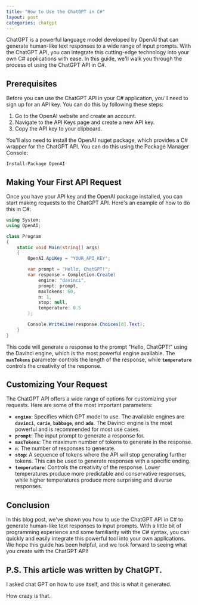 ```yaml
---
title: "How to Use the ChatGPT in C#"
layout: post
categories: chatgpt
---
```

ChatGPT is a powerful language model developed by OpenAI that can generate human-like text responses to a wide range of input prompts. With the ChatGPT API, you can integrate this cutting-edge technology into your own C# applications with ease. In this guide, we'll walk you through the process of using the ChatGPT API in C#.

## Prerequisites

Before you can use the ChatGPT API in your C# application, you'll need to sign up for an API key. You can do this by following these steps:

1. Go to the OpenAI website and create an account.
2. Navigate to the API Keys page and create a new API key.
3. Copy the API key to your clipboard.

You'll also need to install the OpenAI nuget package, which provides a C# wrapper for the ChatGPT API. You can do this using the Package Manager Console:

```
Install-Package OpenAI
```


## Making Your First API Request

Once you have your API key and the OpenAI package installed, you can start making requests to the ChatGPT API. Here's an example of how to do this in C#:

```csharp
using System;
using OpenAI;

class Program
{
    static void Main(string[] args)
    {
        OpenAI.ApiKey = "YOUR_API_KEY";

        var prompt = "Hello, ChatGPT!";
        var response = Completion.Create(
            engine: "davinci",
            prompt: prompt,
            maxTokens: 60,
            n: 1,
            stop: null,
            temperature: 0.5
        );

        Console.WriteLine(response.Choices[0].Text);
    }
}
```

This code will generate a response to the prompt "Hello, ChatGPT!" using the Davinci engine, which is the most powerful engine available. The **`maxTokens`** parameter controls the length of the response, while **`temperature`** controls the creativity of the response.

## Customizing Your Request

The ChatGPT API offers a wide range of options for customizing your requests. Here are some of the most important parameters:

- **`engine`**: Specifies which GPT model to use. The available engines are **`davinci`**, **`curie`**, **`babbage`**, and **`ada`**. The Davinci engine is the most powerful and is recommended for most use cases.
- **`prompt`**: The input prompt to generate a response for.
- **`maxTokens`**: The maximum number of tokens to generate in the response.
- **`n`**: The number of responses to generate.
- **`stop`**: A sequence of tokens where the API will stop generating further tokens. This can be used to generate responses with a specific ending.
- **`temperature`**: Controls the creativity of the response. Lower temperatures produce more predictable and conservative responses, while higher temperatures produce more surprising and diverse responses.

## Conclusion

In this blog post, we've shown you how to use the ChatGPT API in C# to generate human-like text responses to input prompts. With a little bit of programming experience and some familiarity with the C# syntax, you can quickly and easily integrate this powerful tool into your own applications. We hope this guide has been helpful, and we look forward to seeing what you create with the ChatGPT API!

## P.S. This article was written by ChatGPT.

I asked chat GPT on how to use itself, and this is what it generated.

How crazy is that.
